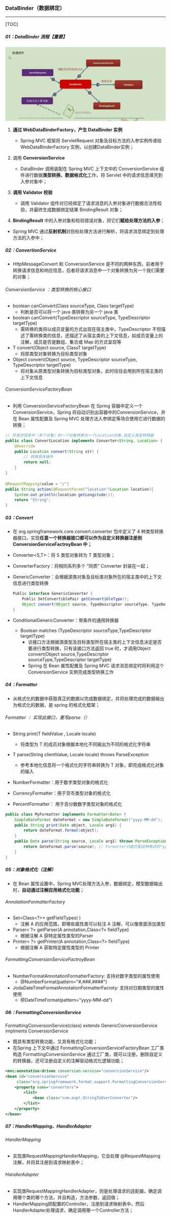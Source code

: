 ###  DataBinder（数据绑定）

------

[TOC]

##### 01：DataBinder 流程【重要】

![](https://github.com/likang315/Middleware/blob/master/14%EF%BC%9ASpringMVC/photos/DataBinder.png?raw=true)

1. **通过 WebDataBinderFactory，产生 DataBinder 实例**
   - Spring MVC 框架将 ServletRequest 对象及目标方法的入参实例传递给 WebDataBinderFactory 实例，以创建DataBinder实例；
   
2. 调用 **ConversionService** 
   - DataBinder 调用装配在 Spring MVC 上下文中的 ConversionService 组件进行数据**类型转换、数据格式化**工作，将 Servlet 中的请求信息填充到入参对象中；
   
3. **调用 Validator 校验**
   - 调用 Validator 组件对已经绑定了请求消息的入参对象进行数据合法性校验，并最终生成数据绑定结果 BindingResult 对象；
   
4. **BindingResult** 中的入参对象和校验错误对象，将它们**赋给处理方法的入参**；
- Spring MVC 通过**反射机制**对目标处理方法进行解析，将请求消息绑定到处理方法的入参中；

##### 02：ConvertionService

- HttpMessageConvert<T> 和 ConversionService 是不同的两种东西，前者用于转换请求信息和响应信息，后者将请求消息中一个对象转换为另一个我们需要的对象；


###### ConversionService ：类型转换的核心接口

- boolean canConvert(Class sourceType, Class targetType)
  - 判断是否可以将一个 java 类转换为另一个 java 类
- boolean canConvert(TypeDescriptor sourceType, TypeDescriptor targetType)
  - 需转换的类将以成员变量的方式出现在宿主类中，TypeDescriptor 不但描述了需转换类的信息，还描述了从宿主类的上下文信息，如成员变量上的注解，成员是否是数组、集合或 Map 的方式呈现等
- T convert(Object source, ClassT targetType)
  - 将原类型对象转换为目标类型对象
- Object convert(Object source, TypeDescriptor sourceType, TypeDescriptor targetType)
  - 将对象从原类型对象转换为目标类型对象，此时往往会用到所在宿主类的上下文信息

###### ConversionServiceFactoryBean

- 利用 ConversionServiceFactoryBean 在 Spring 容器中定义一个ConversionService，Spring 将自动识别出容器中的ConversionService，并在 Bean 属性配置及 Spring MVC 处理方法入参绑定等场合使用它进行数据的转换；


```java
// 将请求信息中（多个对象）的一个对象转换为一个Location对象,自定义类型转换器
public class ConvertLocation implements Converter<String, Location> {
    @Override
    public Location convert(String str) {
        // 转换具体操作
        return null;
    }
}

@RequestMapping(value = "/")
public String action(@RequestParam("location")Location location){
    System.out.println(location.getLongitude());
    return "String";
}
```

##### 03：Convert

- 在 org.springframework.core.convert.converter 包中定义了 4 种类型转换器接口，实现**任意一个转换器接口都可以作为自定义转换器注册到 ConversionServiceFactroyBean 中；**

- Converter<S,T>：将 S 类型对象转为 T 类型对象；

- ConverterFactory：将相同系列多个 “同质” Converter 封装在一起；

- GenericConverter：会根据源类对象及目标类对象所在的宿主类中的上下文信息进行类型转换

  ```Java
  Public interface GenericConverter {
      Public SetConvertiblePair getConvertibleType();
      Object convert(Object source, TypeDescriptor sourceType, TypeDescriptor targetType);
  }
  ```
  
- ConditionalGenericConverter：带条件的通用转换器
  - Boolean matches (TypeDescriptor sourceType,TypeDescriptor targetType)									
    - 访接口方法根据源类型及目标类型所在宿主类的上下文信息决定是否要进行类型转换，只有该接口方法返回 true 时，才调用Object convert(Object source,TypeDescriptor sourceType,TypeDescriptor targetType)
    - Spring 在 Bean 属性配置及 Spring MVC 请求消息绑定时将利用这个 ConversionService 实例完成类型转换工作

##### 04：Formatter

- 从格式化的数据中获取真正的数据以完成数据绑定，并将处理完成的数据输出为格式化的数据，是 spring 的格式化框架；


######    Formatter <T>： 实现此接口，重写parse（）

- String print(T fieldValue ,  Locale locale)
  - 将类型为 T 的成员对象根据本地化不同输出为不同的格式化字符串
- T  parse(String clientValue, Locale locale) throws ParseException
  - 参考本地化信息将一个格式化的字符串转换为 T 对象，即完成格式化对象的输入

- NumberFormatter：用于数字类型对象的格式化
- CurrencyFormatter：用于货币类型对象的格式化
- PercentFormatter： 用于百分数数字类型对象的格式化

```java
public class MyFormatter implements Formatter<Date> {
    SimpleDateFormat dateFormat = new SimpleDateFormat("yyyy-MM-dd");
    public String print(Date object, Locale arg1) {
        return dateFormat.format(object);
    }
    public Date parse(String source, Locale arg1) throws ParseException {
        return dateFormat.parse(source); // Formatter只能匹配这种格式的"yyyy-MM-dd"
    }
}
```

##### 05：对象格式化（注解）

- 在 Bean 属性设置中，Spring MVC处理方法入参，数据绑定，模型数据输出时，**自动通过注解应用格式化功能**；


###### AnnotationFormatterFactory

- Set<Class<?>> getFieldTypes( )
  - 注解 A 的应用范围，即哪些属性类可以标注 A 注解，可以像里面添加类型
- Parser< ?> getParser(A annotation,Class<?> fieldType)
  - 根据注解 A 获特定属性类型的Parser
- Printer< ?> getPrinter(A annotation,Class<?> fieldType)
  - 根据注解 A 获取特定属性类型的 Printer

######  FormattingConversionServiceFactroyBean

- NumberFormatAnnotationFormatterFactory: 支持对数字类型的属性使用
  - @NumberFormat(pattern="#,###,####")
- JodaDateTimeFormatAnnotationFormatterFacroty: 支持对日期类型的属性使用
  -  @DateTimeFormat(pattern="yyyy-MM-dd")

##### 06：FormattingConversionService

FormattingConversionService(class)  extends GenericConversionService implments ConversionService

- 既具有类型转换功能，又具有格式化功能；
- 在Spring 上下文中通过 FormattingConversionServiceFactoryBean 工厂类构造 FormattingConversionService
  通过工厂类，既可以注册，删除自定义的转换器，还可注册自定义的注解驱动格式化逻辑功能；

```xml
<mvc:annotation-driven conversion-service="conversionService"/>
<bean id="conversionService"
     class="org.springframework.format.support.FormattingConversionServiceFactoryBean">
    <property name="converters">
        <list>
            <bean class="com.xupt.StringToUserConverter"/>
        </list>
    </property>
</bean>
```

##### 07：HandlerMapping、HandlerAdapter

###### HandlerMapping

- 实现类RequestMappingHandlerMapping，它会处理 @RequestMapping 注解，并将其注册到请求映射表中；


###### HandlerAdapter

- 实现类RequestMappingHandlerAdapter，则是处理请求的适配器，确定调用哪个类的哪个方法，并且构造，方法参数，返回值；
- HandlerMapping把配置的Controller，注册到请求映射表中，然后HandlerAdapter处理请求，确定调用哪一个Controller方法；